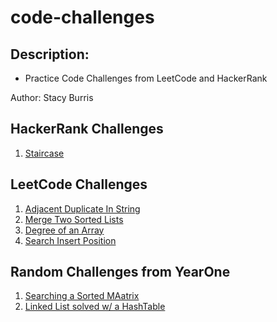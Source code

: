 # code-challenges

## Description:

- Practice Code Challenges from LeetCode and HackerRank

Author: Stacy Burris

## HackerRank Challenges

1. [Staircase](code/hackerrank/staircase.js)

## LeetCode Challenges

1. [Adjacent Duplicate In String](code/leetcode/adjacentDupInString.js)
2. [Merge Two Sorted Lists](code/leetcode/mergeTwoSortedLists.js)
3. [Degree of an Array](code/leetcode/degreeofarray.js)
4. [Search Insert Position](code/leetcode/searchInsert.js)

## Random Challenges from YearOne

1. [Searching a Sorted MAatrix](code/RandomChallengesYO/searchingSortedMatrix.js)
2. [Linked List solved w/ a HashTable](code/RandomChallengesYO/LLSolvedWHashTable.js)
